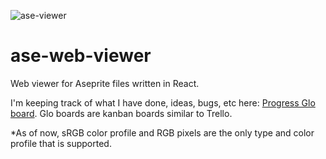 ![ase-viewer](https://github.com/thecyberronin/ase-web-viewer/blob/master/ase-web.png|alt=viewer)

# ase-web-viewer
Web viewer for Aseprite files written in React.

I'm keeping track of what I have done, ideas, bugs, etc here: [Progress Glo board](https://app.gitkraken.com/glo/board/XWkIwua9TgAP_vly). Glo boards are kanban boards similar to Trello.

*As of now, sRGB color profile and RGB pixels are the only type and color profile that is supported.